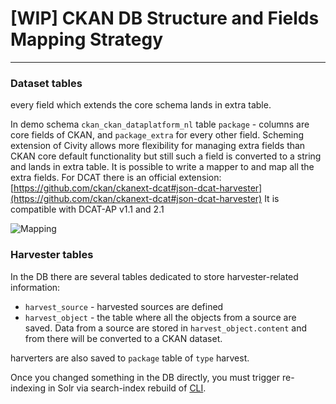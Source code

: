 # [WIP] CKAN DB Structure and Fields Mapping Strategy

* * *

### Dataset tables

every field which extends the core schema lands in extra table.

In demo schema `ckan_ckan_dataplatform_nl` table `package` - columns are core fields of CKAN, and `package_extra` for every other field. Scheming extension of Civity allows more flexibility for managing extra fields than CKAN core default functionality but still such a field is converted to a string and lands in extra table. It is possible to write a mapper to and map all the extra fields. For DCAT there is an official extension:  
[https://github.com/ckan/ckanext-dcat#json-dcat-harvester](https://github.com/ckan/ckanext-dcat#json-dcat-harvester) It is compatible with DCAT-AP v1.1 and 2.1

![Mapping](/CKAN/ckan_pages/mapping.png)

### Harvester tables

In the DB there are several tables dedicated to store harvester-related information:

* `harvest_source` - harvested sources are defined
* `harvest_object` - the table where all the objects from a source are saved. Data from a source are stored in `harvest_object.content` and from there will be converted to a CKAN dataset.

harverters are also saved to `package` table of `type` harvest.

Once you changed something in the DB directly, you must trigger re-indexing in Solr via search-index rebuild of [CLI](https://docs.ckan.org/en/2.9/maintaining/cli.html).